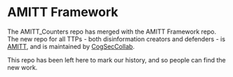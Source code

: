 # AMITT Framework

The AMITT_Counters repo has merged with the AMITT Framework repo. The new repo for all TTPs - both disinformation creators and defenders - is [AMITT](https://github.com/cogsec-collaborative/AMITT), and is maintained by [CogSecCollab](http://cogsec-collab.org/). 

This repo has been left here to mark our history, and so people can find the new work. 

